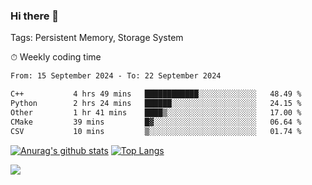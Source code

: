 ### Hi there 👋

Tags: Persistent Memory, Storage System

<!--

[![Anurag's github stats](https://github-readme-stats.vercel.app/api?username=wwyf)](https://github.com/anuraghazra/github-readme-stats)

[![Anurag's github stats](https://github-readme-stats.vercel.app/api?username=wwyf&count_private=true)](https://github.com/anuraghazra/github-readme-stats)


[![Top Langs](https://github-readme-stats.vercel.app/api/top-langs/?username=wwyf&count_private=true&&hide=jupyter%20notebook,html)](https://github.com/anuraghazra/github-readme-stats)



-->


⏱ Weekly coding time

<!--START_SECTION:waka-->

```txt
From: 15 September 2024 - To: 22 September 2024

C++           4 hrs 49 mins   ████████████░░░░░░░░░░░░░   48.49 %
Python        2 hrs 24 mins   ██████░░░░░░░░░░░░░░░░░░░   24.15 %
Other         1 hr 41 mins    ████▒░░░░░░░░░░░░░░░░░░░░   17.00 %
CMake         39 mins         █▓░░░░░░░░░░░░░░░░░░░░░░░   06.64 %
CSV           10 mins         ▒░░░░░░░░░░░░░░░░░░░░░░░░   01.74 %
```

<!--END_SECTION:waka-->



[![Anurag's github stats](https://github-readme-stats.vercel.app/api?username=wwyf&count_private=true&show_icons=true&hide_border=true)](https://github.com/anuraghazra/github-readme-stats) [![Top Langs](https://github-readme-stats.vercel.app/api/top-langs/?username=wwyf&count_private=true&hide=jupyter%20notebook,html,OpenEdge%20ABL&langs_count=10&layout=compact&hide_border=true)](https://github.com/anuraghazra/github-readme-stats)

<!--

[![willianrod's wakatime stats](https://github-readme-stats.vercel.app/api/wakatime?username=wwyf)](https://github.com/anuraghazra/github-readme-stats)


-->

![](https://hit.yhype.me/github/profile?user_id=23121291)
